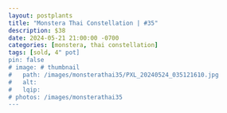 ```yaml
---
layout: postplants
title: "Monstera Thai Constellation | #35"
description: $38
date: 2024-05-21 21:00:00 -0700
categories: [monstera, thai constellation]
tags: [sold, 4" pot]
pin: false
# image: # thumbnail
#   path: /images/monsterathai35/PXL_20240524_035121610.jpg
#   alt:
#   lqip:
# photos: /images/monsterathai35
---
```

